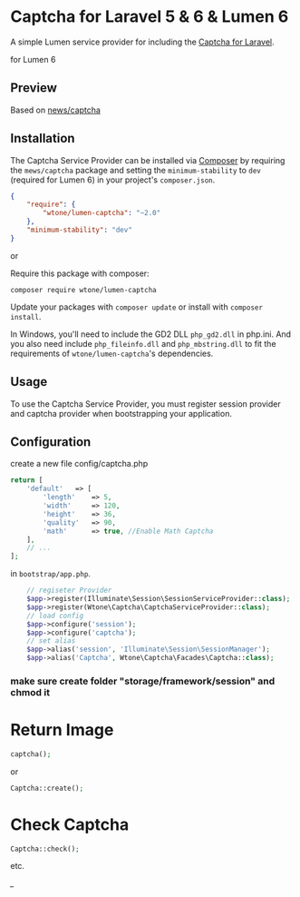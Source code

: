 # Captcha for Laravel 5 & 6 & Lumen 6

A simple Lumen service provider for including the [Captcha for Laravel](https://github.com/mewebstudio/captcha).

for Lumen 6

## Preview
Based on [news/captcha](https://packagist.org/packages/mews/captcha?query=lumen-captcha)

## Installation

The Captcha Service Provider can be installed via [Composer](http://getcomposer.org) by requiring the
`mews/captcha` package and setting the `minimum-stability` to `dev` (required for Lumen 6) in your
project's `composer.json`.

```json
{
    "require": {
        "wtone/lumen-captcha": "~2.0"
    },
    "minimum-stability": "dev"
}
```

or

Require this package with composer:
```
composer require wtone/lumen-captcha
```

Update your packages with ```composer update``` or install with ```composer install```.

In Windows, you'll need to include the GD2 DLL `php_gd2.dll` in php.ini. And you also need include `php_fileinfo.dll` and `php_mbstring.dll` to fit the requirements of `wtone/lumen-captcha`'s dependencies.


## Usage

To use the Captcha Service Provider, you must register session provider and captcha provider when bootstrapping your application. 




## Configuration

create a new file config/captcha.php

```php
return [
    'default'   => [
        'length'    => 5,
        'width'     => 120,
        'height'    => 36,
        'quality'   => 90,
        'math'      => true, //Enable Math Captcha
    ],
    // ...
];
```

in `bootstrap/app.php`.
```php
    // regiseter Provider
    $app->register(Illuminate\Session\SessionServiceProvider::class);
    $app->register(Wtone\Captcha\CaptchaServiceProvider::class);
    // load config
    $app->configure('session');
    $app->configure('captcha');
    // set alias
    $app->alias('session', 'Illuminate\Session\SessionManager');
    $app->alias('Captcha', Wtone\Captcha\Facades\Captcha::class);
```
### make sure create folder "storage/framework/session" and chmod it


# Return Image
```php
captcha();
```
or
```php
Captcha::create();
```


# Check Captcha
```php
Captcha::check();
```

etc.



*_*

